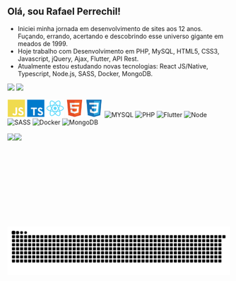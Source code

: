 ## Olá, sou Rafael Perrechil!
- Iniciei minha jornada em desenvolvimento de sites aos 12 anos. Fuçando, errando, acertando e descobrindo esse universo gigante em meados de 1999.
- Hoje trabalho com Desenvolvimento em PHP, MySQL, HTML5, CSS3, Javascript, jQuery, Ajax, Flutter, API Rest.
- Atualmente estou estudando novas tecnologias: React JS/Native, Typescript, Node.js, SASS, Docker, MongoDB.
<div style="display: inline_block">
  <a href="https://www.instagram.com/rafaelperrechil/" target="_blank"><img src="https://img.shields.io/badge/-Instagram-%23E4405F?style=for-the-badge&logo=instagram&logoColor=white" target="_blank"></a>
  <a href="https://www.linkedin.com/in/rafael-perrechil-190933151/" target="_blank"><img src="https://img.shields.io/badge/-LinkedIn-%230077B5?style=for-the-badge&logo=linkedin&logoColor=white" target="_blank"></a> 
</div>
<br>
<div style="display: inline_block">
  <img alt="Js" height="40" width="40" src="https://raw.githubusercontent.com/devicons/devicon/master/icons/javascript/javascript-plain.svg">
  <img alt="Ts" height="40" width="40" src="https://raw.githubusercontent.com/devicons/devicon/master/icons/typescript/typescript-plain.svg">
  <img alt="React" height="40" width="40" src="https://raw.githubusercontent.com/devicons/devicon/master/icons/react/react-original.svg">
  <img alt="HTML" height="40" width="40" src="https://raw.githubusercontent.com/devicons/devicon/master/icons/html5/html5-original.svg">
  <img alt="CSS" height="40" width="40" src="https://raw.githubusercontent.com/devicons/devicon/master/icons/css3/css3-original.svg">
  <img alt="MYSQL" height="40" width="40" src="https://cdn.jsdelivr.net/gh/devicons/devicon/icons/mysql/mysql-original-wordmark.svg" />
  <img alt="PHP" height="40" width="40" src="https://cdn.jsdelivr.net/gh/devicons/devicon/icons/php/php-plain.svg" />
  <img alt="Flutter" height="40" width="40" src="https://cdn.jsdelivr.net/gh/devicons/devicon/icons/flutter/flutter-original.svg" />
  <img alt="Node" height="40" width="40" src="https://cdn.jsdelivr.net/gh/devicons/devicon/icons/nodejs/nodejs-original-wordmark.svg" />
  <img alt="SASS" height="40" width="40" src="https://cdn.jsdelivr.net/gh/devicons/devicon/icons/sass/sass-original.svg" />
  <img alt="Docker" height="40" width="40" src="https://cdn.jsdelivr.net/gh/devicons/devicon/icons/docker/docker-original.svg" />
  <img alt="MongoDB" height="40" width="40" src="https://cdn.jsdelivr.net/gh/devicons/devicon/icons/mongodb/mongodb-original-wordmark.svg" />
</div>

<br>
<div style="display: inline_block; font-size:12px;">
  <a href="#" style="display: flex; flex-direction: row;">
    <img height="180em" src="https://github-readme-stats.vercel.app/api?username=rafaelperrechil&show_icons=true&theme=dark&include_all_commits=true&count_private=true"/>
    <img height="180em" src="https://github-readme-stats.vercel.app/api/top-langs/?username=rafaelperrechil&layout=compact&langs_count=7&theme=dark"/>
  </a>
</div>                                   
<br>
<div> 

  ![Snake animation](https://github.com/rafaelperrechil/rafaelperrechil/blob/output/github-contribution-grid-snake.svg)
</div>
